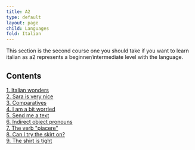 ```yaml
---
title: A2
type: default
layout: page
child: Languages
fold: Italian
---
```


This section is the second course one you should take if you want to learn
italian as a2 represents a beginner/intermediate level with the language.

## Contents

[1. Italian wonders](/languages/italian/a2/1)<br>
[2. Sara is very nice](/languages/italian/a2/2)<br>
[3. Comparatives](/languages/italian/a2/3)<br>
[4. I am a bit worried](/languages/italian/a2/4)<br>
[5. Send me a text](/languages/italian/a2/5)<br>
[6. Indirect object pronouns](/languages/italian/a2/6)<br>
[7. The verb "piacere"](/languages/italian/a2/7)<br>
[8. Can I try the skirt on?](/languages/italian/a2/8)<br>
[9. The shirt is tight](/languages/italian/a2/9)<br>
